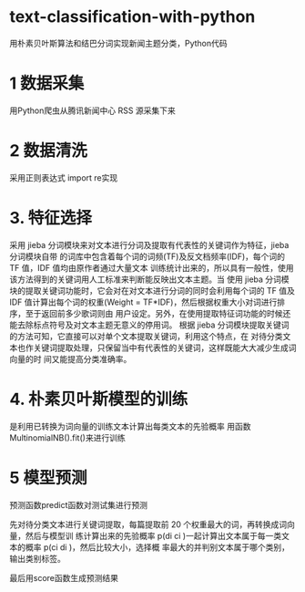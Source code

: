 # text-classification-with-python
用朴素贝叶斯算法和结巴分词实现新闻主题分类，Python代码

# 1 数据采集

用Python爬虫从腾讯新闻中心 RSS 源采集下来

# 2 数据清洗

采用正则表达式 import re实现

# 3. 特征选择

采用 jieba 分词模块来对文本进行分词及提取有代表性的关键词作为特征，jieba 分词模块自带
的词库中包含着每个词的词频(TF)及反文档频率(IDF)，每个词的 TF 值，IDF 值均由原作者通过大量文本
训练统计出来的，所以具有一般性，使用该方法得到的关键词用人工标准来判断能反映出文本主题。当
使用 jieba 分词模块的提取关键词功能时，它会对在对文本进行分词的同时会利用每个词的 TF 值及 IDF
值计算出每个词的权重(Weight = TF*IDF)，然后根据权重大小对词进行排序，至于返回前多少歌词则由
用户设定。另外，在使用提取特征词功能的时候还能去除标点符号及对文本主题无意义的停用词。
根据 jieba 分词模块提取关键词的方法可知，它直接可以对单个文本提取关键词，利用这个特点，在
对待分类文本也作关键词提取处理，只保留当中有代表性的关键词，这样既能大大减少生成词向量的时
间又能提高分类准确率。



# 4. 朴素贝叶斯模型的训练

是利用已转换为词向量的训练文本计算出每类文本的先验概率
用函数MultinomialNB().fit()来进行训练



# 5 模型预测

预测函数predict函数对测试集进行预测

先对待分类文本进行关键词提取，每篇提取前 20 个权重最大的词，再转换成词向量，然后与模型训
练计算出来的先验概率 p(di   ci )一起计算出文本属于每一类文本的概率 p(ci   di )，然后比较大小，选择概
率最大的并判别文本属于哪个类别，输出类别标签。

最后用score函数生成预测结果

